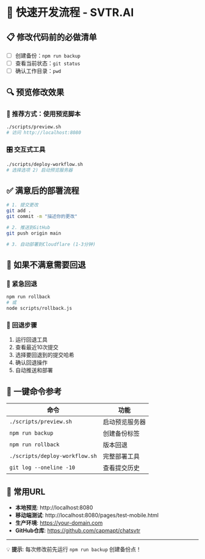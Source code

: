 # 🚀 快速开发流程 - SVTR.AI

## 📋 修改代码前的必做清单

- [ ] 创建备份：`npm run backup`
- [ ] 查看当前状态：`git status`
- [ ] 确认工作目录：`pwd`

## 🔍 预览修改效果

### 🎯 推荐方式：使用预览脚本
```bash
./scripts/preview.sh
# 访问 http://localhost:8080
```

### 🎛️ 交互式工具
```bash
./scripts/deploy-workflow.sh
# 选择选项 2) 启动预览服务器
```

## ✅ 满意后的部署流程

```bash
# 1. 提交更改
git add .
git commit -m "描述你的更改"

# 2. 推送到GitHub
git push origin main

# 3. 自动部署到Cloudflare (1-3分钟)
```

## 🔄 如果不满意需要回退

### 🚨 紧急回退
```bash
npm run rollback
# 或
node scripts/rollback.js
```

### 📝 回退步骤
1. 运行回退工具
2. 查看最近10次提交
3. 选择要回退到的提交哈希
4. 确认回退操作
5. 自动推送和部署

## 🎯 一键命令参考

| 命令 | 功能 |
|------|------|
| `./scripts/preview.sh` | 启动预览服务器 |
| `npm run backup` | 创建备份标签 |
| `npm run rollback` | 版本回退 |
| `./scripts/deploy-workflow.sh` | 完整部署工具 |
| `git log --oneline -10` | 查看提交历史 |

## 🔧 常用URL

- **本地预览**: http://localhost:8080
- **移动端测试**: http://localhost:8080/pages/test-mobile.html
- **生产环境**: https://your-domain.com
- **GitHub仓库**: https://github.com/capmapt/chatsvtr

---

💡 **提示**: 每次修改前先运行 `npm run backup` 创建备份点！